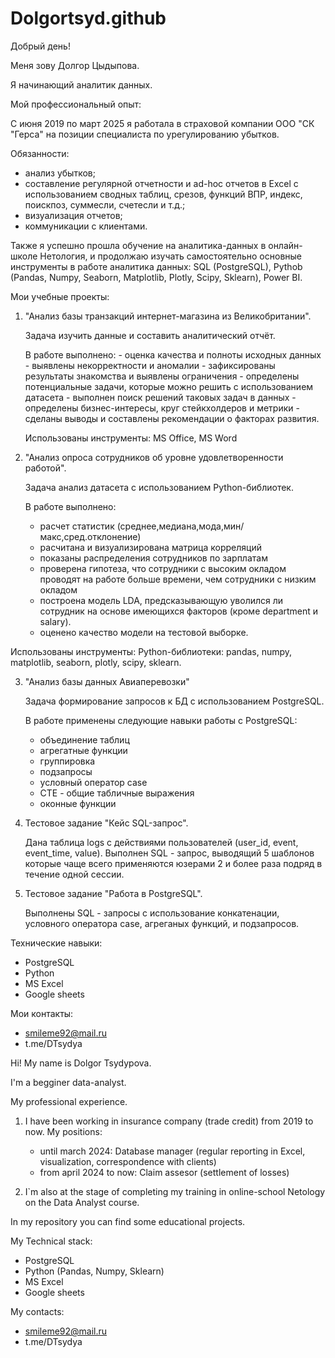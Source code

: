 # Dolgortsyd.github
Добрый день!

Меня зову Долгор Цыдыпова. 

Я начинающий аналитик данных.

Мой профессиональный опыт:

 С июня 2019 по март 2025 я работала в страховой компании ООО "СК "Герса" на позиции специалиста по урегулированию убытков.

 Обязанности:
- анализ убытков;
- составление регулярной отчетности и ad-hoc отчетов в Excel с использованием сводных таблиц, срезов, функций ВПР, индекс, поискпоз, суммесли, счетесли и т.д.;
- визуализация отчетов;
- коммуникации с клиентами. 

Также я успешно прошла обучение на аналитика-данных в онлайн-школе Нетология, и продолжаю изучать самостоятельно основные инструменты в работе аналитика данных: SQL (PostgreSQL), Pythob (Pandas, Numpy, Seaborn, Matplotlib, Plotly, Scipy, Sklearn), Power BI.

Мои учебные проекты:

1. "Анализ базы транзакций интернет-магазина из Великобритании".
   
   Задача изучить данные и составить аналитический отчёт.
   
   В работе выполнено: - оценка качества и полноты исходных данных
                       - выявлены некорректности и аномалии
                       - зафиксированы результаты знакомства и выявлены ограничения
                       - определены потенциальные задачи, которые можно решить с использованием датасета
                       - выполнен поиск решений таковых задач в данных
                       - определены бизнес-интересы, круг стейкхолдеров и метрики
                       - сделаны выводы и составлены рекомендации о факторах развития.
   
   Использованы инструменты: MS Office, MS Word 


 2. "Анализ опроса сотрудников об уровне удовлетворенности работой".
    
    Задача анализ датасета с использованием Python-библиотек. 
    
    В работе выполнено:
    - расчет статистик (среднее,медиана,мода,мин/макс,сред.отклонение)
    - расчитана и визуализирована матрица корреляций
    - показаны распределения сотрудников по зарплатам
    - проверена гипотеза, что сотрудники с высоким окладом проводят на работе больше времени, чем сотрудники с низким окладом
    - построена модель LDA, предсказывающую уволился ли сотрудник на основе имеющихся факторов (кроме department и salary).
    - оценено качество модели на тестовой выборке.
   
   Использованы инструменты: Python-библиотеки: pandas, numpy, matplotlib, seaborn, plotly, scipy, sklearn.

3. "Анализ базы данных Авиаперевозки"

   Задача формирование запросов к БД с использованием PostgreSQL.

   В работе применены следующие навыки работы c PostgreSQL:
   - объединение таблиц
   - агрегатные функции
   - группировка
   - подзапросы
   - условный оператор case
   - CTE - общие табличные выражения
   - оконные функции
  
  4. Тестовое задание "Кейс SQL-запрос".
     
     Дана таблица logs с действиями пользователей (user_id, event, event_time, value).
     Выполнен SQL - запрос, выводящий 5 шаблонов которые чаще всего применяются юзерами 2 и более раза подряд в течение одной сессии.

  6. Тестовое задание "Работа в PostgreSQL".
     
     Выполнены SQL - запросы с использование конкатенации, условного оператора case, агреганых функций, и подзапросов. 

Технические навыки:
- PostgreSQL 
- Python
- MS Excel
- Google sheets
     
 Мои контакты:
- smileme92@mail.ru
- t.me/DTsydya


 
Hi! 
My name is Dolgor Tsydypova.

I'm a begginer data-analyst.

My professional experience.

1. I have been working in insurance company (trade credit) from 2019 to now.
   My positions:
   - until march 2024: Database manager (regular reporting in Excel, visualization, correspondence with clients)
   - from april 2024 to now: Claim assesor (settlement of losses)
     
2. I`m also at the stage of completing my training in online-school Netology on the Data Analyst course.
   
In my repository you can find some educational projects.

My Technical stack:
- PostgreSQL 
- Python (Pandas, Numpy, Sklearn)
- MS Excel
- Google sheets
 
My contacts: 
- smileme92@mail.ru
- t.me/DTsydya
   
   
   

 
    
   

 

